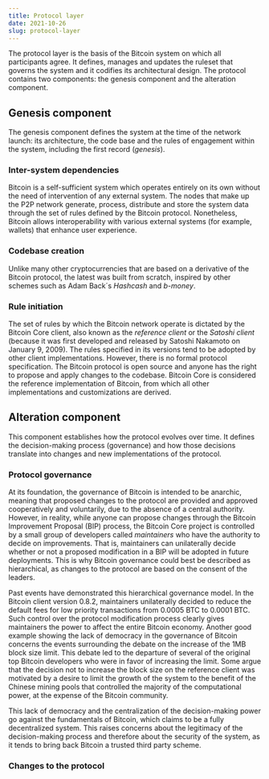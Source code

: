 ```yaml
---
title: Protocol layer
date: 2021-10-26
slug: protocol-layer
---
```



The protocol layer is the basis of the Bitcoin system on which all participants agree. It defines, manages and updates the ruleset that governs the system and it codifies its architectural design. The protocol contains two components: the genesis component and the alteration component.

## Genesis component

The genesis component defines the system at the time of the network launch: its architecture, the code base and the rules of engagement within the system, including the first record (*genesis*). 

### Inter-system dependencies

Bitcoin is a self-sufficient system which operates entirely on its own without the need of intervention of any external system. The nodes that make up the P2P network generate, process, distribute and store the system data through the set of rules defined by the Bitcoin protocol. Nonetheless, Bitcoin allows interoperability with various external systems (for example, wallets) that enhance user experience.

### Codebase creation

Unlike many other cryptocurrencies that are based on a derivative of the Bitcoin protocol, the latest was built from scratch, inspired by other schemes such as Adam Back´s *Hashcash* and *b-money*.

### Rule initiation

The set of rules by which the Bitcoin network operate is dictated by the Bitcoin Core client, also known as the *reference client* or the *Satoshi client* (because it was first developed and released by Satoshi Nakamoto on January 9, 2009). The rules specified in its versions tend to be adopted by other client implementations. However, there is no formal protocol specification. The Bitcoin protocol is open source and anyone has the right to propose and apply changes to the codebase. Bitcoin Core is considered the reference implementation of Bitcoin, from which all other implementations and customizations are derived. 

## Alteration component

This component establishes how the protocol evolves over time. It defines the decision-making process (governance) and how those decisions translate into changes and new implementations of the protocol.

### Protocol governance

At its foundation, the governance of Bitcoin is intended to be anarchic, meaning that proposed changes to the protocol are provided and approved cooperatively and voluntarily, due to the absence of a central authority. However, in reality, while anyone can propose changes through the Bitcoin Improvement Proposal (BIP) process, the Bitcoin Core project is controlled by a small group of developers called *maintainers* who have the authority to decide on improvements. That is, maintainers can unilaterally decide whether or not a proposed modification in a BIP will be adopted in future deployments. This is why Bitcoin governance could best be described as hierarchical, as changes to the protocol are based on the consent of the leaders. 

Past events have demonstrated this hierarchical governance model. In the Bitcoin client version 0.8.2, maintainers unilaterally decided to reduce the default fees for low priority transactions from 0.0005 BTC to 0.0001 BTC. Such control over the protocol modification process clearly gives maintainers the power to affect the entire Bitcoin economy. Another good example showing the lack of democracy in the governance of Bitcoin concerns the events surrounding the debate on the increase of the 1MB block size limit. This debate led to the departure of several of the original top Bitcoin developers who were in favor of increasing the limit. Some argue that the decision not to increase the block size on the reference client was motivated by a desire to limit the growth of the system to the benefit of the Chinese mining pools that controlled the majority of the computational power, at the expense of the Bitcoin community.

This lack of democracy and the centralization of the decision-making power go against the fundamentals of Bitcoin, which claims to be a fully decentralized system. This raises concerns about the legitimacy of the decision-making process and therefore about the security of the system, as it tends to bring back Bitcoin a trusted third party scheme. 

### Changes to the protocol